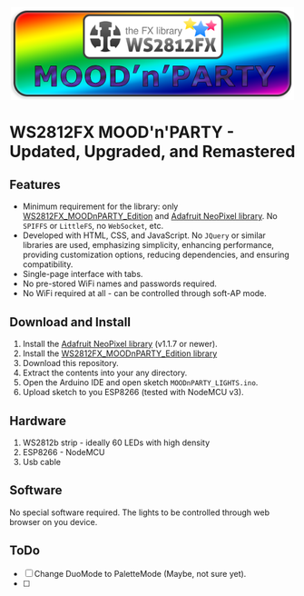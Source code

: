 <p align="center"> <img src="https://github.com/BlockThor/WS2812FX_MOODnPARTY_Edition/blob/main/WS2812FX_MnP_logo.png" align="center" width="500"/> </p>

# WS2812FX MOOD'n'PARTY - Updated, Upgraded, and Remastered

## Features

- Minimum requirement for the library: only [WS2812FX_MOODnPARTY_Edition](https://github.com/BlockThor/MOODnPARTY_LIGHTS_WebInterface) and [Adafruit NeoPixel library](https://github.com/adafruit/Adafruit_NeoPixel). No `SPIFFS` or `LittleFS`, no `WebSocket`, etc.
- Developed with HTML, CSS, and JavaScript. No `JQuery` or similar libraries are used, emphasizing simplicity, enhancing performance, providing customization options, reducing dependencies, and ensuring compatibility.
- Single-page interface with tabs.
- No pre-stored WiFi names and passwords required.
- No WiFi required at all - can be controlled through soft-AP mode.

## Download and Install

1. Install the [Adafruit NeoPixel library](https://github.com/adafruit/Adafruit_NeoPixel) (v1.1.7 or newer).
2. Install the [WS2812FX_MOODnPARTY_Edition library](https://github.com/BlockThor/MOODnPARTY_LIGHTS_WebInterface)
3. Download this repository.
4. Extract the contents into your any directory.
5. Open the Arduino IDE and open sketch `MOODnPARTY_LIGHTS.ino`.
6. Upload sketch to you ESP8266 (tested with NodeMCU v3).

## Hardware

1. WS2812b strip - ideally 60 LEDs with high density
2. ESP8266 - NodeMCU
3. Usb cable

## Software

No special software required. The lights to be controlled through web browser on you device.

## ToDo

- [ ] Change DuoMode to PaletteMode (Maybe, not sure yet).
- [ ] 
